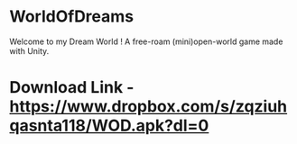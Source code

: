 # WorldOfDreams

Welcome to my Dream World ! A free-roam (mini)open-world game made with Unity. 
# Download Link - https://www.dropbox.com/s/zqziuhqasnta118/WOD.apk?dl=0
